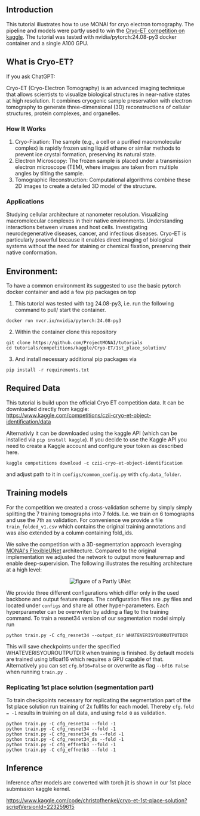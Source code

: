## Introduction

This tutorial illustrates how to use MONAI for cryo electron tomography. The pipeline and models were partly used to win the [Cryo-ET competition on kaggle](https://www.kaggle.com/competitions/czii-cryo-et-object-identification/overview). The tutorial was tested with nvidia/pytorch:24.08-py3 docker container and a single A100 GPU.

## What is Cryo-ET?

If you ask ChatGPT:

Cryo-ET (Cryo-Electron Tomography) is an advanced imaging technique that allows scientists to visualize biological structures in near-native states at high resolution. It combines cryogenic sample preservation with electron tomography to generate three-dimensional (3D) reconstructions of cellular structures, protein complexes, and organelles.

### How It Works
1. Cryo-Fixation: The sample (e.g., a cell or a purified macromolecular complex) is rapidly frozen using liquid ethane or similar methods to prevent ice crystal formation, preserving its natural state.
2. Electron Microscopy: The frozen sample is placed under a transmission electron microscope (TEM), where images are taken from multiple angles by tilting the sample.
3. Tomographic Reconstruction: Computational algorithms combine these 2D images to create a detailed 3D model of the structure.

### Applications
Studying cellular architecture at nanometer resolution.
Visualizing macromolecular complexes in their native environments.
Understanding interactions between viruses and host cells.
Investigating neurodegenerative diseases, cancer, and infectious diseases.
Cryo-ET is particularly powerful because it enables direct imaging of biological systems without the need for staining or chemical fixation, preserving their native conformation.


## Environment:

To have a common environment its suggested to use the basic pytorch docker container and add a few pip packages on top

1. This tutorial was tested with tag 24.08-py3, i.e. run the following command to pull/ start the container.

```docker run nvcr.io/nvidia/pytorch:24.08-py3```

2. Within the container clone this repository

```
git clone https://github.com/ProjectMONAI/tutorials
cd tutorials/competitions/kaggle/Cryo-ET/1st_place_solution/
```


3. And install necessary additional pip packages via

```pip install -r requirements.txt```

## Required Data

This tutorial is build upon the official Cryo ET competition data. It can be downloaded directly from kaggle: https://www.kaggle.com/competitions/czii-cryo-et-object-identification/data

Alternativly it can be downloaded using the kaggle API (which can be installed via ```pip install kaggle```). If you decide to use the Kaggle API you need to create a Kaggle account and configure your token as described here.

```kaggle competitions download -c czii-cryo-et-object-identification```

and adjust path to it in ```configs/common_config.py``` with ```cfg.data_folder```.



## Training models

For the competition we created a cross-validation scheme by simply simply splitting the 7 training tomographs into 7 folds. I.e. we train on 6 tomographs and use the 7th as validation.
For convenience we provide a file ```train_folded_v1.csv``` which contains the original training annotations and was also extended by a column containing fold_ids.

We solve the competition with a 3D-segmentation approach leveraging [MONAI's FlexibleUNet](https://docs.monai.io/en/stable/networks.html#flexibleunet) architecture. Compared to the original implementation we adjusted the network to output more featuremap and enable deep-supervision. The following illustrates the resulting architecture at a high level:

<p align="center">
  <img src="partly_Unet.png" alt="figure of a Partly UNet")
</p>

We provide three different configurations which differ only in the used backbone and output feature maps. The configuration files are .py files and located under ```configs``` and share all other hyper-parameters. Each hyperparameter can be overwriten by adding a flag to the training command. To train a resnet34 version of our segmentation model simply run

```python train.py -C cfg_resnet34 --output_dir WHATEVERISYOUROUTPUTDIR```

This will save checkpoints under the specified WHATEVERISYOUROUTPUTDIR when training is finished.
By default models are trained using bfloat16 which requires a GPU capable of that. Alternatively you can set ```cfg.bf16=False``` or overwrite as flag ```--bf16 False``` when running ```train.py ```.

### Replicating 1st place solution (segmentation part)

To train checkpoints necessary for replicating the segmentation part of the 1st place solution run training of 2x fullfits for each model. Thereby ```cfg.fold = -1``` results in training on all data, and using ```fold 0``` as validation.
```
python train.py -C cfg_resnet34 --fold -1
python train.py -C cfg_resnet34 --fold -1
python train.py -C cfg_resnet34_ds --fold -1
python train.py -C cfg_resnet34_ds --fold -1
python train.py -C cfg_effnetb3 --fold -1
python train.py -C cfg_effnetb3 --fold -1
```

## Inference

Inference after models are converted with torch jit is shown in our 1st place submission kaggle kernel.

https://www.kaggle.com/code/christofhenkel/cryo-et-1st-place-solution?scriptVersionId=223259615
